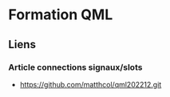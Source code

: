 # Formation QML
## Liens
### Article connections signaux/slots
- https://github.com/matthcol/qml202212.git
